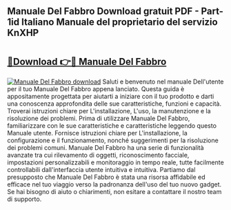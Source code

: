 ## Manuale Del Fabbro Download gratuit PDF - Part-1id Italiano Manuale del proprietario del servizio KnXHP

# <h2><a href="http://dfgjg7.blite.top/?on=Manuale+Del+Fabbro">🔗Download 👉🔴 Manuale Del Fabbro</a></h2>

[![Manuale Del Fabbro download](https://i.imgur.com/lujVjoI.png)](http://dfgjg7.blite.top/?on=Manuale+Del+Fabbro)
Saluti e benvenuto nel manuale Dell'utente per il tuo Manuale Del Fabbro appena lanciato. Questa guida è appositamente progettata per aiutarti a iniziare con il tuo prodotto e darti una conoscenza approfondita delle sue caratteristiche, funzioni e capacità. Troverai istruzioni chiare per L'installazione, L'uso, la manutenzione e la risoluzione dei problemi. Prima di utilizzare Manuale Del Fabbro, familiarizzare con le sue caratteristiche e caratteristiche leggendo questo Manuale utente. Fornisce istruzioni chiare per L'installazione, la configurazione e il funzionamento, nonché suggerimenti per la risoluzione dei problemi comuni. Manuale Del Fabbro ha una serie di funzionalità avanzate tra cui rilevamento di oggetti, riconoscimento facciale, impostazioni personalizzabili e monitoraggio in tempo reale, tutte facilmente controllabili dall'interfaccia utente intuitiva e intuitiva. Partiamo dal presupposto che Manuale Del Fabbro è stata una risorsa affidabile ed efficace nel tuo viaggio verso la padronanza dell'uso del tuo nuovo gadget. Se hai bisogno di aiuto o chiarimenti, non esitare a contattare il nostro team di supporto.
